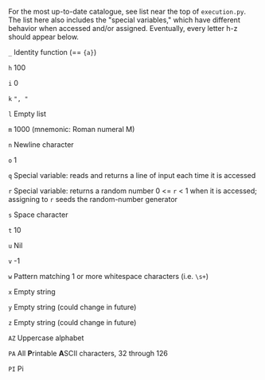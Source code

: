 For the most up-to-date catalogue, see list near the top of `execution.py`. The list here also includes the "special variables," which have different behavior when accessed and/or assigned. Eventually, every letter h-z should appear below.

`_` Identity function (== `{a}`)

`h` 100

`i` 0

`k` `", "`

`l` Empty list

`m` 1000 (mnemonic: Roman numeral M)

`n` Newline character

`o` 1

`q` Special variable: reads and returns a line of input each time it is accessed

`r` Special variable: returns a random number 0 <= `r` < 1 when it is accessed; assigning to `r` seeds the random-number generator

`s` Space character

`t` 10

`u` Nil

`v` -1

`w` Pattern matching 1 or more whitespace characters (i.e. `\s+`)

`x` Empty string

`y` Empty string (could change in future)

`z` Empty string (could change in future)

`AZ` Uppercase alphabet

`PA` All **P**rintable **A**SCII characters, 32 through 126

`PI` Pi
